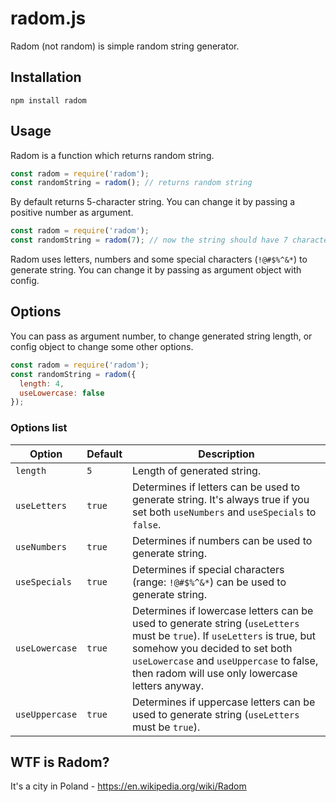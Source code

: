 # radom.js

Radom (not random) is simple random string generator.

## Installation

`npm install radom`

## Usage

Radom is a function which returns random string.

```javascript
const radom = require('radom');
const randomString = radom(); // returns random string
```

By default returns 5-character string. You can change it by passing a positive number as argument.

```javascript
const radom = require('radom');
const randomString = radom(7); // now the string should have 7 characters
```

Radom uses letters, numbers and some special characters (`!@#$%^&*`) to generate string. You can change it by passing as argument object with config.

## Options

You can pass as argument number, to change generated string length, or config object to change some other options.

```javascript
const radom = require('radom');
const randomString = radom({
  length: 4,
  useLowercase: false
});
```

### Options list

Option | Default | Description
--- | --- | ---
`length` | `5` | Length of generated string.
`useLetters` | `true` | Determines if letters can be used to generate string. It's always true if you set both `useNumbers` and `useSpecials` to `false`.
`useNumbers` | `true` | Determines if numbers can be used to generate string.
`useSpecials` | `true` | Determines if special characters (range: `!@#$%^&*`) can be used to generate string.
`useLowercase` | `true` | Determines if lowercase letters can be used to generate string (`useLetters` must be `true`). If `useLetters` is true, but somehow you decided to set both `useLowercase` and `useUppercase` to false, then radom will use only lowercase letters anyway.
`useUppercase` | `true` | Determines if uppercase letters can be used to generate string (`useLetters` must be `true`).

## WTF is Radom?

It's a city in Poland - https://en.wikipedia.org/wiki/Radom
